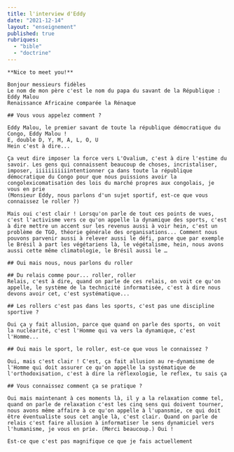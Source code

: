 ```yaml
---
title: l'interview d'Eddy
date: "2021-12-14"
layout: "enseignement"
published: true
rubriques: 
  - "bible"
  - "doctrine"
---
```





    **Nice to meet you!**

    Bonjour messieurs fidèles
    Le nom de mon père c'est le nom du papa du savant de la République : Eddy Malou
    Renaissance Africaine comparée la Rénaque

    ## Vous vous appelez comment ?

    Eddy Malou, le premier savant de toute la république démocratique du Congo, Eddy Malou !
    E, double D, Y, M, A, L, O, U
    Hein c'est à dire...

    Ça veut dire imposer la force vers L'Ovalium, c'est à dire l'estime du savoir. Les gens qui connaissent beaucoup de choses, incristaliser, imposer, iiiiiiiiiiintentionner ça dans toute la république démocratique du Congo pour que nous puissions avoir la congolexicomatisation des lois du marché propres aux congolais, je vous en prie
    (Monsieur Eddy, nous parlons d'un sujet sportif, est-ce que vous connaissez le roller ?)

    Mais oui c'est clair ! Lorsqu'on parle de tout ces points de vues, c'est l'activisme vers ce qu'on appelle la dynamique des sports, c'est à dire mettre un accent sur les revenus aussi à voir hein, c'est un problème de TGO, théorie générale des organisations... Comment nous pouvons parvenir aussi à relever aussi le défi, parce que par exemple le Brésil à part les végétariens là, le végétalisme, hein, nous avons aussi cette même climatologie, le Brésil aussi le …

    ## Oui mais nous, nous parlons du roller

    ## Du relais comme pour... roller, roller
    Relais, c'est à dire, quand on parle de ces relais, on voit ce qu'on appelle, le système de la technicité informatisée, c'est à dire nous devons avoir cet, c'est systématique...

    ## Les rollers c'est pas dans les sports, c'est pas une discipline sportive ?

    Oui ça y fait allusion, parce que quand on parle des sports, on voit la nucléarité, c'est l'Homme qui va vers la dynamique, c'est l'Homme...

    ## Oui mais le sport, le roller, est-ce que vous le connaissez ?

    Oui, mais c'est clair ! C'est, ça fait allusion au re-dynamisme de l'Homme qui doit assurer ce qu'on appelle la systématique de l'orthodoxisation, c'est à dire la réflexologie, le reflex, tu sais ça

    ## Vous connaissez comment ça se pratique ?

    Oui mais maintenant à ces moments là, il y a la relaxation comme tel, quand on parle de relaxation c'est les cinq sens qui doivent tourner, nous avons même affaire à ce qu'on appelle à l'upansmie, ce qui doit être éventualiste sous cet angle là, c'est clair. Quand on parle de relais c'est faire allusion à informatiser le sens dynamiciel vers l'humanisme, je vous en prie. (Merci beaucoup.) Oui !

    Est-ce que c'est pas magnifique ce que je fais actuellement
